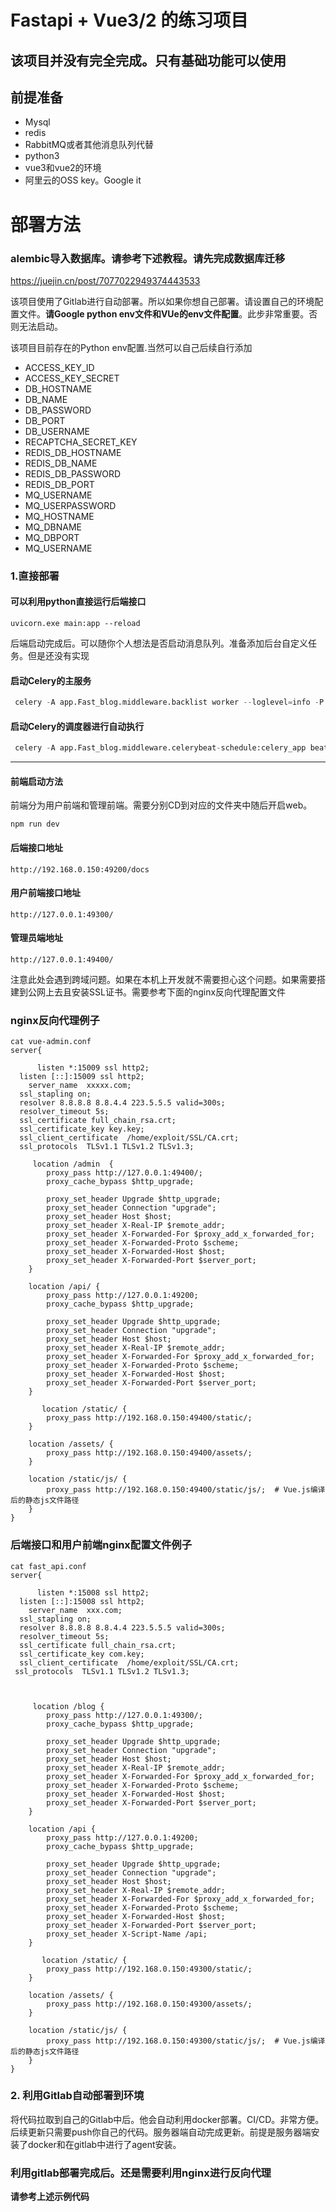 # Fastapi + Vue3/2 的练习项目

## 该项目并没有完全完成。只有基础功能可以使用

## 前提准备

- Mysql
- redis
- RabbitMQ或者其他消息队列代替
- python3
- vue3和vue2的环境
- 阿里云的OSS key。Google it

# 部署方法

### **alembic导入数据库**。请参考下述教程。请先完成数据库迁移

https://juejin.cn/post/7077022949374443533

该项目使用了Gitlab进行自动部署。所以如果你想自己部署。请设置自己的环境配置文件。**请Google python env文件和VUe的env文件配置**。此步非常重要。否则无法启动。

该项目目前存在的Python env配置.当然可以自己后续自行添加

- ACCESS_KEY_ID
- ACCESS_KEY_SECRET
- DB_HOSTNAME
- DB_NAME
- DB_PASSWORD
- DB_PORT
- DB_USERNAME
- RECAPTCHA_SECRET_KEY
- REDIS_DB_HOSTNAME
- REDIS_DB_NAME
- REDIS_DB_PASSWORD
- REDIS_DB_PORT
- MQ_USERNAME
- MQ_USERPASSWORD
- MQ_HOSTNAME
- MQ_DBNAME
- MQ_DBPORT
- MQ_USERNAME

### 1.直接部署

####  可以利用python直接运行后端接口

```
uvicorn.exe main:app --reload
```

后端启动完成后。可以随你个人想法是否启动消息队列。准备添加后台自定义任务。但是还没有实现

#### 启动Celery的主服务
``` python
 celery -A app.Fast_blog.middleware.backlist worker --loglevel=info -P eventlet
```
#### 启动Celery的调度器进行自动执行
``` python
 celery -A app.Fast_blog.middleware.celerybeat-schedule:celery_app beat
```
---

#### 前端启动方法

前端分为用户前端和管理前端。需要分别CD到对应的文件夹中随后开启web。

```
npm run dev
```



#### 后端接口地址

```
http://192.168.0.150:49200/docs
```

#### 用户前端接口地址

```
http://127.0.0.1:49300/
```

#### 管理员端地址

```
http://127.0.0.1:49400/
```

注意此处会遇到跨域问题。如果在本机上开发就不需要担心这个问题。如果需要搭建到公网上去且安装SSL证书。需要参考下面的nginx反向代理配置文件

### nginx反向代理例子

```nginx
cat vue-admin.conf 
server{

      listen *:15009 ssl http2;
  listen [::]:15009 ssl http2;
    server_name  xxxxx.com;
  ssl_stapling on;
  resolver 8.8.8.8 8.8.4.4 223.5.5.5 valid=300s;
  resolver_timeout 5s;
  ssl_certificate full_chain_rsa.crt;
  ssl_certificate_key key.key;
  ssl_client_certificate  /home/exploit/SSL/CA.crt;    
  ssl_protocols  TLSv1.1 TLSv1.2 TLSv1.3;

     location /admin  {
        proxy_pass http://127.0.0.1:49400/;
        proxy_cache_bypass $http_upgrade;

        proxy_set_header Upgrade $http_upgrade;
        proxy_set_header Connection "upgrade";
        proxy_set_header Host $host;
        proxy_set_header X-Real-IP $remote_addr;
        proxy_set_header X-Forwarded-For $proxy_add_x_forwarded_for;
        proxy_set_header X-Forwarded-Proto $scheme;
        proxy_set_header X-Forwarded-Host $host;
        proxy_set_header X-Forwarded-Port $server_port;
    }

    location /api/ {
        proxy_pass http://127.0.0.1:49200;
        proxy_cache_bypass $http_upgrade;

        proxy_set_header Upgrade $http_upgrade;
        proxy_set_header Connection "upgrade";
        proxy_set_header Host $host;
        proxy_set_header X-Real-IP $remote_addr;
        proxy_set_header X-Forwarded-For $proxy_add_x_forwarded_for;
        proxy_set_header X-Forwarded-Proto $scheme;
        proxy_set_header X-Forwarded-Host $host;
        proxy_set_header X-Forwarded-Port $server_port;
    }

       location /static/ {
        proxy_pass http://192.168.0.150:49400/static/;
    }

    location /assets/ {
        proxy_pass http://192.168.0.150:49400/assets/;
    }

    location /static/js/ {
        proxy_pass http://192.168.0.150:49400/static/js/;  # Vue.js编译后的静态js文件路径
    }
}
```

### 后端接口和用户前端nginx配置文件例子

```nginx
cat fast_api.conf 
server{

      listen *:15008 ssl http2;
  listen [::]:15008 ssl http2;
    server_name  xxx.com;
  ssl_stapling on;
  resolver 8.8.8.8 8.8.4.4 223.5.5.5 valid=300s;
  resolver_timeout 5s;
  ssl_certificate full_chain_rsa.crt;
  ssl_certificate_key com.key;
  ssl_client_certificate  /home/exploit/SSL/CA.crt;    
 ssl_protocols  TLSv1.1 TLSv1.2 TLSv1.3;



     location /blog {
        proxy_pass http://127.0.0.1:49300/;
        proxy_cache_bypass $http_upgrade;

        proxy_set_header Upgrade $http_upgrade;
        proxy_set_header Connection "upgrade";
        proxy_set_header Host $host;
        proxy_set_header X-Real-IP $remote_addr;
        proxy_set_header X-Forwarded-For $proxy_add_x_forwarded_for;
        proxy_set_header X-Forwarded-Proto $scheme;
        proxy_set_header X-Forwarded-Host $host;
        proxy_set_header X-Forwarded-Port $server_port;
    }

    location /api {
        proxy_pass http://127.0.0.1:49200;
        proxy_cache_bypass $http_upgrade;

        proxy_set_header Upgrade $http_upgrade;
        proxy_set_header Connection "upgrade";
        proxy_set_header Host $host;
        proxy_set_header X-Real-IP $remote_addr;
        proxy_set_header X-Forwarded-For $proxy_add_x_forwarded_for;
        proxy_set_header X-Forwarded-Proto $scheme;
        proxy_set_header X-Forwarded-Host $host;
        proxy_set_header X-Forwarded-Port $server_port;
        proxy_set_header X-Script-Name /api;
    }

       location /static/ {
        proxy_pass http://192.168.0.150:49300/static/;
    }

    location /assets/ {
        proxy_pass http://192.168.0.150:49300/assets/;
    }

    location /static/js/ {
        proxy_pass http://192.168.0.150:49300/static/js/;  # Vue.js编译后的静态js文件路径
    }
}
```

### 2. 利用Gitlab自动部署到环境

将代码拉取到自己的Gitlab中后。他会自动利用docker部署。CI/CD。非常方便。后续更新只需要push你自己的代码。服务器端自动完成更新。前提是服务器端安装了docker和在gitlab中进行了agent安装。

### 利用gitlab部署完成后。还是需要利用nginx进行反向代理

**请参考上述示例代码**
